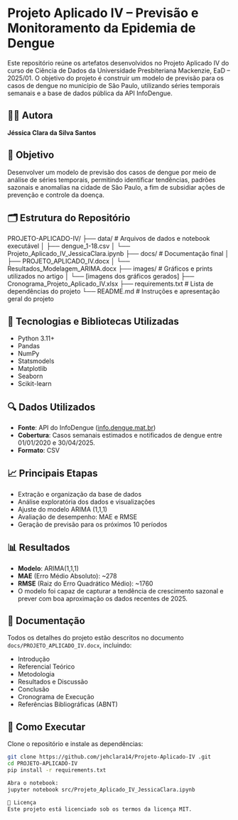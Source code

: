 # Projeto Aplicado IV – Previsão e Monitoramento da Epidemia de Dengue

Este repositório reúne os artefatos desenvolvidos no Projeto Aplicado IV do curso de Ciência de Dados da Universidade Presbiteriana Mackenzie, EaD – 2025/01. O objetivo do projeto é construir um modelo de previsão para os casos de dengue no município de São Paulo, utilizando séries temporais semanais e a base de dados pública da API InfoDengue.

## 👩‍💻 Autora

**Jéssica Clara da Silva Santos**

## 📌 Objetivo

Desenvolver um modelo de previsão dos casos de dengue por meio de análise de séries temporais, permitindo identificar tendências, padrões sazonais e anomalias na cidade de São Paulo, a fim de subsidiar ações de prevenção e controle da doença.

## 🗂 Estrutura do Repositório
PROJETO-APLICADO-IV/
├── data/                           # Arquivos de dados e notebook executável
│   ├── dengue_1-18.csv
│   └── Projeto_Aplicado_IV_JessicaClara.ipynb
├── docs/                           # Documentação final
│   ├── PROJETO_APLICADO_IV.docx
│   └── Resultados_Modelagem_ARIMA.docx
├── images/                         # Gráficos e prints utilizados no artigo
│   └── [imagens dos gráficos gerados]
├── Cronograma_Projeto_Aplicado_IV.xlsx
├── requirements.txt               # Lista de dependências do projeto
└── README.md                      # Instruções e apresentação geral do projeto


## 🧪 Tecnologias e Bibliotecas Utilizadas

- Python 3.11+
- Pandas
- NumPy
- Statsmodels
- Matplotlib
- Seaborn
- Scikit-learn

## 🔍 Dados Utilizados

- **Fonte**: API do InfoDengue ([info.dengue.mat.br](https://info.dengue.mat.br/))
- **Cobertura**: Casos semanais estimados e notificados de dengue entre 01/01/2020 e 30/04/2025.
- **Formato**: CSV

## 📈 Principais Etapas

- Extração e organização da base de dados
- Análise exploratória dos dados e visualizações
- Ajuste do modelo ARIMA (1,1,1)
- Avaliação de desempenho: MAE e RMSE
- Geração de previsão para os próximos 10 períodos

## 📊 Resultados

- **Modelo**: ARIMA(1,1,1)
- **MAE** (Erro Médio Absoluto): ~278
- **RMSE** (Raiz do Erro Quadrático Médio): ~1760
- O modelo foi capaz de capturar a tendência de crescimento sazonal e prever com boa aproximação os dados recentes de 2025.

## 📄 Documentação

Todos os detalhes do projeto estão descritos no documento `docs/PROJETO_APLICADO_IV.docx`, incluindo:
- Introdução
- Referencial Teórico
- Metodologia
- Resultados e Discussão
- Conclusão
- Cronograma de Execução
- Referências Bibliográficas (ABNT)

## 🚀 Como Executar

Clone o repositório e instale as dependências:

```bash
git clone https://github.com/jehclara14/Projeto-Aplicado-IV .git
cd PROJETO-APLICADO-IV
pip install -r requirements.txt

Abra o notebook:
jupyter notebook src/Projeto_Aplicado_IV_JessicaClara.ipynb

📎 Licença
Este projeto está licenciado sob os termos da licença MIT.
